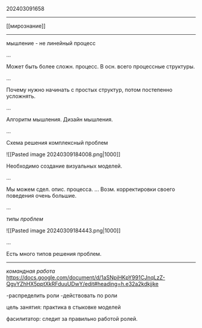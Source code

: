 202403091658
***
[[мирознание]]
***
мышление - не линейный процесс

...

Может быть более сложн. процесс.
В осн. всего процессные структуры.

...

Почему нужно начинать с простых структур, 
потом постепенно усложнять.

...

Алгоритм мышления.
Дизайн мышления.

...

Схема решения комплексный проблем

![[Pasted image 20240309184008.png|1000]]

Необходимо создание визуальных моделей.

...

Мы можем сдел. опис. процесса.
...
Возм. корректировки своего поведения очень большие.

...

*типы проблем*

![[Pasted image 20240309184443.png|1000]]

...

Есть много типов решения проблем.

***

*командная работа*
https://docs.google.com/document/d/1aSNpiHKpY991CJnqLzZ-QgvYZhHX5pptXkRFduuUDwY/edit#heading=h.e32a2kdkjjke

-распределить роли
-действовать по роли

цель занятия: практика в стыковке моделей

фасилитатор: следит за правильно работой ролей.

